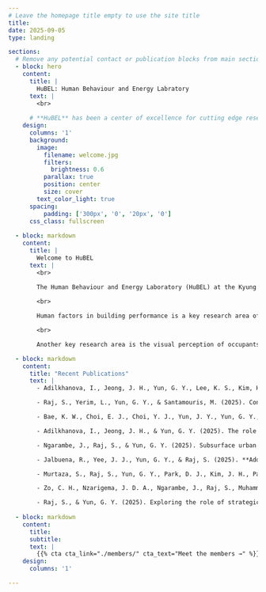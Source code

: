 ```yaml
---
# Leave the homepage title empty to use the site title
title:
date: 2025-09-05
type: landing

sections:
  # Remove any potential contact or publication blocks from main sections
  - block: hero
    content:
      title: |
        HuBEL: Human Behaviour and Energy Labratory
      text: |
        <br>
        
      # **HuBEL** has been a center of excellence for cutting edge research, teaching, and practice since its founding in 2010.
    design:
      columns: '1'
      background:
        image: 
          filename: welcome.jpg
          filters:
            brightness: 0.6
          parallax: true
          position: center
          size: cover
        text_color_light: true
      spacing:
          padding: ['300px', '0', '20px', '0']
      css_class: fullscreen
  
  - block: markdown
    content:
      title: |
        Welcome to HuBEL
      text: |
        <br>
        
        The Human Behaviour and Energy Laboratory (HuBEL) at the Kyung Hee University was founded in 2010. A central aim of the HuBEL is to contribute to creating carbon efficient and healthy buildings and cities by carrying out innovative research in the area of adaptive comfort, occupant behaviour, energy efficient control algorithm, building energy management system, deep neural network models, the energy-efficiency and renewable energy potentials of buildings and urban space, the health performance of buildings, urban climatic maps, and implications of climate change.

        <br>

        Human factors in building performance is a key research area of HuBEL. The HuBEL has developed and adaptive comfort and behavioural models of control systems for thermal and luminous environments through the rigorous statistical analysis of field measurement data. The energy efficient control algorithms, which enable the application of the behavioural models to Building Energy Management System (BEMS), have been created and tested. The recent research of the HuBEL includes the development of real-time simulation with BEMS, the use of machine learning (deep learning, reinforcement learning) for the design and operation of buildings at urban scales.

        <br>

        Another key research area is the visual perception of occupants and the application of advanced lighting systems. The HuBEL has investigated the visual effects of different spectral power distributions of light sources, the use of lighting systems in practice, and their energy implications through a series of experiments, field measurements, and simulations. Recently, the HuBEL has been testing the subjective responses of people to organic lighting emitting device (OLED) lighting and been developing the lighting strategies to apply OLED in buildings in a carbon efficient way, which can maximise the comfort and well-being of building occupants.

  - block: markdown
    content:
      title: "Recent Publications"
      text: |
        - Adilkhanova, I., Jeong, J. H., Yun, G. Y., Lee, K. S., Kim, H. A., Kim, S. J., & Lee, S. H. (2025). **Development of Reference Energy Models for Office Buildings in Korea**. *Journal of the Korean Institute of Architectural Sustainable Environment and Building Systems, 19(3)*.

        - Raj, S., Yerim, L., Yun, G. Y., & Santamouris, M. (2025). Contrasting urban heat disparities across income levels in Seoul and London. Sustainable Cities and Society, 121, 106215.

        - Bae, K. W., Choi, E. J., Choi, Y. J., Yun, J. Y., Yun, G. Y., Moon, H. J., & Moon, J. W. (2025). **Real-time ventilation control for indoor CO2 management using occupant information**. *Building and Environment, 262*, 113568.

        - Adilkhanova, I., Jeong, J. H., & Yun, G. Y. (2025). The role of geographic scale of weather data in urban building energy models. Sustainable Cities and Society, 125, 106339.

        - Ngarambe, J., Raj, S., & Yun, G. Y. (2025). Subsurface urban heat islands: From prevalence and drivers to implications for geothermal energy and a proposed new framework based on machine learning. Sustainable Cities and Society, 106153.

        - Jalbuena, R., Yee, J. J., Yun, G. Y., & Raj, S. (2025). **Addressing landcover bias in spatial downscaling of MODIS land surface temperature using generative adversarial network-based regression model (RGAN)**. *Advances in Space Research, 76(6)*, 3445-3464.

        - Murtaza, S., Raj, S., Yun, G. Y., Park, D. J., Kim, J. H., Park, G., & Moon, J. W. (2025). **Adaptive neural temporal hybridization for missing data imputation in building energy use datasets: An integrated LNN-LSTM weighted model**. *Journal of Building Engineering, 102*, 113774.

        - Zo, C. H., Nzarigema, J. D. A., Ngarambe, J., Raj, S., Muhammad, S., Yoo, G., & Yun, G. Y. (2025). **Integrating deep learning into quantile regression models for enhanced building energy benchmarking**. *Journal of Building Engineering, 109*, 113044.

        - Raj, S., & Yun, G. Y. (2025). Exploring the role of strategic urban planning and greening in decreasing surface urban heat island intensity. Journal of Asian Architecture and Building Engineering, 24(2), 866-879.
      
  - block: markdown
    content:
      title:
      subtitle:
      text: |
        {{% cta cta_link="./members/" cta_text="Meet the members →" %}}
    design:
      columns: '1'

---
```

